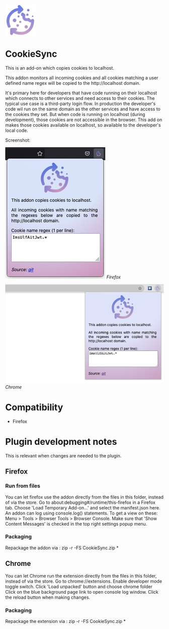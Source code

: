 ![](firefox/icon96.png)
# CookieSync

This is an add-on which copies cookies to localhost.

This addon monitors all incoming cookies and all cookies matching a user defined name regex will be copied to the http://localhost domain.

It's primary here for developers that have code running on their localhost which connects to other services and need access to their cookies. The typical use case is a third-party login flow. In production the developer's code wil run on the same domain as the other services and have access to the cookies they set.
But when code is running on localhost (during development), those cookies are not accessible in the browser. This add on makes those cookies available on localhost, so available to the developer's local code.

Screenshot:

![](screenshot-firefox.png)
*Firefox*

![](screenshot-chrome.png)
*Chrome*

# Compatibility
- Firefox

# Plugin development notes

This is relevant when changes are needed to the plugin.

## Firefox 

### Run from files
You can let firefox use the addon directly from the files in this folder, instead of via the store. 
Go to about:debugging#/runtime/this-firefox in a Firefox tab. Choose 'Load Temporary Add-on...' and select the manifest.json here.
An addon can log using console.log() statements. 
To get a view on these: Menu > Tools > Browser Tools > Browser Console.  Make sure that 'Show Content Messages' is checked in the top right settings popup menu.

### Packaging
Repackage the addon via :
zip -r -FS CookieSync.zip *

## Chrome
You can let Chrome run the extension directly from the files in this folder, instead of via the store.
Go to chrome://extensions.  Enable developer mode toggle switch. Click 'Load unpacked' button and choose chrome folder
Click on the blue background page link to open console log window.
Click the reload button when making changes.

### Packaging
Repackage the extension via :
zip -r -FS CookieSync.zip *

